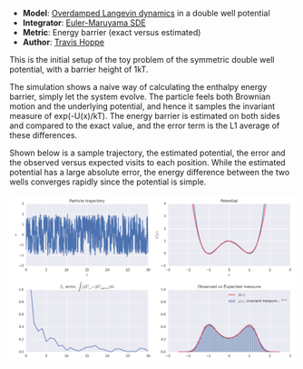 + **Model**: [Overdamped Langevin dynamics](http://en.wikipedia.org/wiki/Langevin_dynamics) in a double well potential
+ **Integrator**: [Euler-Maruyama SDE](http://en.wikipedia.org/wiki/Euler-Maruyama)
+ **Metric**: Energy barrier (exact versus estimated)
+ **Author**: [Travis Hoppe](https://github.com/thoppe)

This is the initial setup of the toy problem of the symmetric double well potential, with a barrier height of 1kT.

The simulation shows a naive way of calculating the enthalpy energy barrier, simply let the system evolve. The particle feels both Brownian motion and the underlying potential, and hence it samples the invariant measure of exp(-U(x)/kT). The energy barrier is estimated on both sides and compared to the exact value, and the error term is the L1 average of these differences.

Shown below is a sample trajectory, the estimated potential, the error and the observed versus expected visits to each position. While the estimated potential has a large absolute error, the energy difference between the two wells converges rapidly since the potential is simple.

![](example_traj.png)








